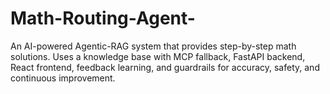 # Math-Routing-Agent-
An AI-powered Agentic-RAG system that provides step-by-step math solutions. Uses a knowledge base with MCP fallback, FastAPI backend, React frontend, feedback learning, and guardrails for accuracy, safety, and continuous improvement.
